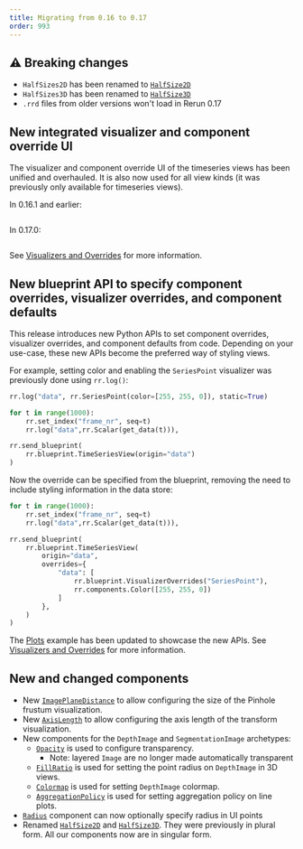 ```yaml
---
title: Migrating from 0.16 to 0.17
order: 993
---
```



## ⚠️ Breaking changes
* `HalfSizes2D` has been renamed to [`HalfSize2D`](https://rerun.io/docs/reference/types/components/half_size2d)
* `HalfSizes3D` has been renamed to [`HalfSize3D`](https://rerun.io/docs/reference/types/components/half_size3d)
* `.rrd` files from older versions won't load in Rerun 0.17


## New integrated visualizer and component override UI

The visualizer and component override UI of the timeseries views has been unified and overhauled. It is also now used for all view kinds (it was previously only available for timeseries views).

In 0.16.1 and earlier:

<picture style="zoom: 0.5">
  <img src="https://static.rerun.io/vizcomp-ui-before/ec7c0b88cdb54420665de32aaf2096dfd3dc05ea/full.png" alt="">
  <source media="(max-width: 480px)" srcset="https://static.rerun.io/vizcomp-ui-before/ec7c0b88cdb54420665de32aaf2096dfd3dc05ea/480w.png">
</picture>

In 0.17.0:

<picture style="zoom: 0.5">
  <img src="https://static.rerun.io/vizcomp-ui-after/86f74d239e8b77bc3df00e61cfc35eb9f4c07989/full.png" alt="">
  <source media="(max-width: 480px)" srcset="https://static.rerun.io/vizcomp-ui-after/86f74d239e8b77bc3df00e61cfc35eb9f4c07989/480w.png">
</picture>

See [Visualizers and Overrides](../../concepts/visualizers-and-overrides.md) for more information.


## New blueprint API to specify component overrides, visualizer overrides, and component defaults

This release introduces new Python APIs to set component overrides, visualizer overrides, and component defaults from code. Depending on your use-case, these new APIs become the preferred way of styling views.

For example, setting color and enabling the `SeriesPoint` visualizer was previously done using `rr.log()`:

```python
rr.log("data", rr.SeriesPoint(color=[255, 255, 0]), static=True)

for t in range(1000):
    rr.set_index("frame_nr", seq=t)
    rr.log("data",rr.Scalar(get_data(t))),

rr.send_blueprint(
    rr.blueprint.TimeSeriesView(origin="data")
)
```

Now the override can be specified from the blueprint, removing the need to include styling information in the data store:

```python
for t in range(1000):
    rr.set_index("frame_nr", seq=t)
    rr.log("data",rr.Scalar(get_data(t))),

rr.send_blueprint(
    rr.blueprint.TimeSeriesView(
        origin="data",
        overrides={
            "data": [
                rr.blueprint.VisualizerOverrides("SeriesPoint"),
                rr.components.Color([255, 255, 0])
            ]
        },
    )
)
```

The [Plots](https://rerun.io/examples/feature-showcase/plots) example has been updated to showcase the new APIs. See [Visualizers and Overrides](../../concepts/visualizers-and-overrides.md) for more information.


## New and changed components

* New [`ImagePlaneDistance`](https://rerun.io/docs/reference/types/components/image_plane_distance) to allow configuring the size of the Pinhole frustum visualization.
* New [`AxisLength`](https://rerun.io/docs/reference/types/components/axis_length) to allow configuring the axis length of the transform visualization.
* New components for the `DepthImage` and `SegmentationImage` archetypes:
    * [`Opacity`](https://rerun.io/docs/reference/types/components/opacity) is used to configure transparency.
        * Note: layered `Image` are no longer made automatically transparent
    * [`FillRatio`](https://rerun.io/docs/reference/types/components/fill_ratio) is used for setting the point radius on `DepthImage` in 3D views.
    * [`Colormap`](https://rerun.io/docs/reference/types/components/colormap) is used for setting `DepthImage` colormap.
    * [`AggregationPolicy`](https://rerun.io/docs/reference/types/components/aggregation_policy) is used for setting aggregation policy on line plots.
* [`Radius`](https://rerun.io/docs/reference/types/components/radius) component can now optionally specify radius in UI points
* Renamed [`HalfSize2D`](https://rerun.io/docs/reference/types/components/half_size2d) and [`HalfSize3D`](https://rerun.io/docs/reference/types/components/half_size3d). They were previously in plural form. All our components now are in singular form.
